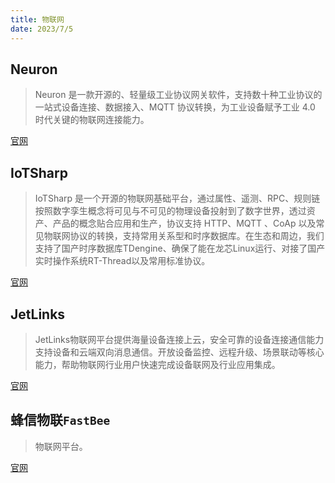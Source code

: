 ```yaml
---
title: 物联网
date: 2023/7/5
---
```


## Neuron

> Neuron 是一款开源的、轻量级工业协议网关软件，支持数十种工业协议的一站式设备连接、数据接入、MQTT 协议转换，为工业设备赋予工业 4.0 时代关键的物联网连接能力。

[官网](https://neugates.io/zh)

## IoTSharp

> IoTSharp 是一个开源的物联网基础平台，通过属性、遥测、RPC、规则链按照数字孪生概念将可见与不可见的物理设备投射到了数字世界，透过资产、产品的概念贴合应用和生产，协议支持 HTTP、MQTT 、CoAp 以及常见物联网协议的转换，支持常用关系型和时序数据库。在生态和周边，我们支持了国产时序数据库TDengine、确保了能在龙芯Linux运行、对接了国产实时操作系统RT-Thread以及常用标准协议。

[官网](https://iotsharp.net/)

## JetLinks

> JetLinks物联网平台提供海量设备连接上云，安全可靠的设备连接通信能力支持设备和云端双向消息通信。开放设备监控、远程升级、场景联动等核心能力，帮助物联网行业用户快速完成设备联网及行业应用集成。

[官网](https://hanta.yuque.com/px7kg1/yfac2l)

## 蜂信物联`FastBee`

> 物联网平台。

[官网](https://fastbee.cn/)